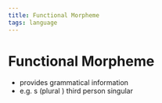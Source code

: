 ```yaml
---
title: Functional Morpheme
tags: language
---
```


# Functional Morpheme
- provides grammatical information
- e.g. s (plural ) third person singular


















